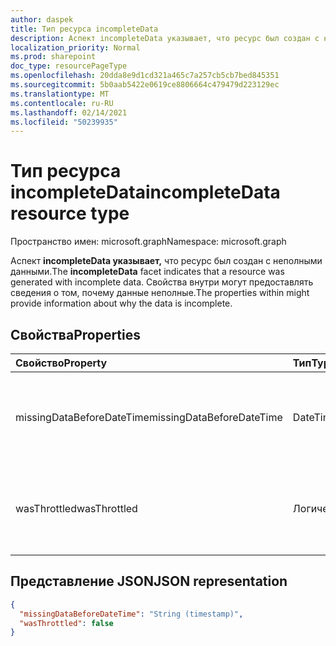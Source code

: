 ```yaml
---
author: daspek
title: Тип ресурса incompleteData
description: Аспект incompleteData указывает, что ресурс был создан с неполными данными.
localization_priority: Normal
ms.prod: sharepoint
doc_type: resourcePageType
ms.openlocfilehash: 20dda8e9d1cd321a465c7a257cb5cb7bed845351
ms.sourcegitcommit: 5b0aab5422e0619ce8806664c479479d223129ec
ms.translationtype: MT
ms.contentlocale: ru-RU
ms.lasthandoff: 02/14/2021
ms.locfileid: "50239935"
---
```

# <a name="incompletedata-resource-type"></a><span data-ttu-id="65634-103">Тип ресурса incompleteData</span><span class="sxs-lookup"><span data-stu-id="65634-103">incompleteData resource type</span></span>

<span data-ttu-id="65634-104">Пространство имен: microsoft.graph</span><span class="sxs-lookup"><span data-stu-id="65634-104">Namespace: microsoft.graph</span></span>

<span data-ttu-id="65634-105">Аспект **incompleteData указывает,** что ресурс был создан с неполными данными.</span><span class="sxs-lookup"><span data-stu-id="65634-105">The **incompleteData** facet indicates that a resource was generated with incomplete data.</span></span>
<span data-ttu-id="65634-106">Свойства внутри могут предоставлять сведения о том, почему данные неполные.</span><span class="sxs-lookup"><span data-stu-id="65634-106">The properties within might provide information about why the data is incomplete.</span></span>

## <a name="properties"></a><span data-ttu-id="65634-107">Свойства</span><span class="sxs-lookup"><span data-stu-id="65634-107">Properties</span></span>

| <span data-ttu-id="65634-108">Свойство</span><span class="sxs-lookup"><span data-stu-id="65634-108">Property</span></span>                  | <span data-ttu-id="65634-109">Тип</span><span class="sxs-lookup"><span data-stu-id="65634-109">Type</span></span>           | <span data-ttu-id="65634-110">Описание</span><span class="sxs-lookup"><span data-stu-id="65634-110">Description</span></span>
|:--------------------------|:---------------|:--------------------------------
| <span data-ttu-id="65634-111">missingDataBeforeDateTime</span><span class="sxs-lookup"><span data-stu-id="65634-111">missingDataBeforeDateTime</span></span> | <span data-ttu-id="65634-112">DateTimeOffset</span><span class="sxs-lookup"><span data-stu-id="65634-112">DateTimeOffset</span></span> | <span data-ttu-id="65634-113">Служба не имеет исходных данных до указанного времени.</span><span class="sxs-lookup"><span data-stu-id="65634-113">The service does not have source data before the specified time.</span></span>
| <span data-ttu-id="65634-114">wasThrottled</span><span class="sxs-lookup"><span data-stu-id="65634-114">wasThrottled</span></span>              | <span data-ttu-id="65634-115">Логическое</span><span class="sxs-lookup"><span data-stu-id="65634-115">Boolean</span></span>        | <span data-ttu-id="65634-116">Некоторые данные не были записаны из-за чрезмерной активности.</span><span class="sxs-lookup"><span data-stu-id="65634-116">Some data was not recorded due to excessive activity.</span></span>

## <a name="json-representation"></a><span data-ttu-id="65634-117">Представление JSON</span><span class="sxs-lookup"><span data-stu-id="65634-117">JSON representation</span></span>

<!-- { "blockType": "resource", "@type": "microsoft.graph.incompleteData" } -->

```json
{
  "missingDataBeforeDateTime": "String (timestamp)",
  "wasThrottled": false
}
```

<!--
{
  "type": "#page.annotation",
  "section": "documentation",
  "tocPath": "Facets/incompleteData",
  "suppressions": []
}
-->

